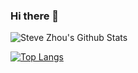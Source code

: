### Hi there 👋

<!--
**LHZ-922/LHZ-922** is a ✨ _special_ ✨ repository because its `README.md` (this file) appears on your GitHub profile.

Here are some ideas to get you started:

- 🔭 I’m currently working on ...
- 🌱 I’m currently learning ...
- 👯 I’m looking to collaborate on ...
- 🤔 I’m looking for help with ...
- 💬 Ask me about ...
- 📫 How to reach me: ...
- 😄 Pronouns: ...
- ⚡ Fun fact: ...
-->
<img align="center" src="https://github-readme-stats.vercel.app/api?username=LHZ-922&include_all_commits=true&count_private=true&show_icons=true&line_height=20&title_color=7A7ADB&icon_color=2234AE&text_color=D3D3D3&bg_color=0,000000,130F40" alt="Steve Zhou's Github Stats">

[![Top Langs](https://github-readme-stats.vercel.app/api/top-langs/?username=LHZ-922&layout=compact&text_color=daf7dc&bg_color=151515)](https://github.com/LHZ-922/github-readme-stats)
